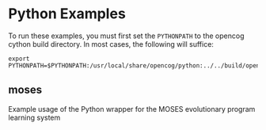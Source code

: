 Python Examples
===============

To run these examples, you must first set the `PYTHONPATH` to the
opencog cython build directory.  In most cases, the following will
suffice:

```
export PYTHONPATH=$PYTHONPATH:/usr/local/share/opencog/python:../../build/opencog/cython
```


## moses

Example usage of the Python wrapper for the MOSES evolutionary program
learning system
